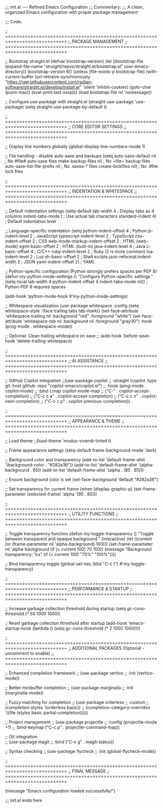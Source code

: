 ;;; init.el --- Refined Emacs Configuration
;;; Commentary:
;;; A clean, organized Emacs configuration with proper package management

;;; Code:

;; ============================================================================
;; PACKAGE MANAGEMENT
;; ============================================================================

;; Bootstrap straight.el
(defvar bootstrap-version)
(let ((bootstrap-file
       (expand-file-name "straight/repos/straight.el/bootstrap.el" user-emacs-directory))
      (bootstrap-version 6))
  (unless (file-exists-p bootstrap-file)
    (with-current-buffer
        (url-retrieve-synchronously
         "https://raw.githubusercontent.com/radian-software/straight.el/develop/install.el"
         'silent 'inhibit-cookies)
      (goto-char (point-max))
      (eval-print-last-sexp)))
  (load bootstrap-file nil 'nomessage))

;; Configure use-package with straight.el
(straight-use-package 'use-package)
(setq straight-use-package-by-default t)

;; ============================================================================
;; CORE EDITOR SETTINGS
;; ============================================================================

;; Display line numbers globally
(global-display-line-numbers-mode 1)

;; File handling - disable auto-save and backups
(setq auto-save-default nil              ; No #file# auto-save files
      make-backup-files nil              ; No ~file~ backup files  
      auto-save-list-file-prefix nil     ; No .saves-* files
      create-lockfiles nil)              ; No .#file lock files

;; ============================================================================
;; INDENTATION & WHITESPACE
;; ============================================================================

;; Default indentation settings
(setq-default tab-width 4                ; Display tabs as 4 columns
              indent-tabs-mode t          ; Use actual tab characters
              standard-indent 4)          ; Default indentation level

;; Language-specific indentation
(setq python-indent-offset 4             ; Python
      js-indent-level 2                  ; JavaScript
      typescript-indent-level 2          ; TypeScript
      css-indent-offset 2                ; CSS
      web-mode-markup-indent-offset 2    ; HTML (web-mode)
      sgml-basic-offset 2                ; HTML (built-in)
      java-indent-level 4                ; Java
      c-basic-offset 4                   ; C/C++
      ruby-indent-level 2                ; Ruby (2 is more common)
      lua-indent-level 2                 ; Lua
      sh-basic-offset 2                  ; Shell scripts
      json-reformat:indent-width 2       ; JSON
      yaml-indent-offset 2)              ; YAML

;; Python-specific configuration (Python strongly prefers spaces per PEP 8)
(defun my-python-mode-settings ()
  "Configure Python-specific settings."
  (setq-local tab-width 4
              python-indent-offset 4
              indent-tabs-mode nil))     ; Python PEP 8 requires spaces

(add-hook 'python-mode-hook #'my-python-mode-settings)

;; Whitespace visualization
(use-package whitespace
  :config
  (setq whitespace-style '(face trailing tabs tab-mark))
  (set-face-attribute 'whitespace-trailing nil 
                      :background "red" 
                      :foreground "white")
  (set-face-attribute 'whitespace-tab nil 
                      :background nil 
                      :foreground "gray30")
  :hook (prog-mode . whitespace-mode))

;; Optional: Clean trailing whitespace on save
;; (add-hook 'before-save-hook 'delete-trailing-whitespace)

;; ============================================================================
;; AI ASSISTANCE
;; ============================================================================

;; GitHub Copilot integration
;;(use-package copilot
;;  :straight (copilot :type git :host github :repo "copilot-emacs/copilot.el")
;;  :hook (prog-mode . copilot-mode)
;;  :bind (:map copilot-mode-map
;;             ("C-<tab>" . copilot-accept-completion)
;;              ("C-c c a" . copilot-accept-completion)
;;              ("C-c c n" . copilot-next-completion)
;;              ("C-c c p" . copilot-previous-completion)))

;; ============================================================================
;; APPEARANCE & THEME
;; ============================================================================

;; Load theme
;;(load-theme 'modus-vivendi-tinted t)

;; Frame appearance settings
(setq-default frame-background-mode 'dark)

;; Background color and transparency
(add-to-list 'default-frame-alist '(background-color . "#282a36"))
(add-to-list 'default-frame-alist '(alpha-background . 85))
(add-to-list 'default-frame-alist '(alpha . (85 . 85)))

;; Ensure background color is set
(set-face-background 'default "#282a36")

;; Set transparency for current frame
(when (display-graphic-p)
  (set-frame-parameter (selected-frame) 'alpha '(85 . 85)))

;; ============================================================================
;; UTILITY FUNCTIONS
;; ============================================================================

;; Toggle transparency function
(defun my-toggle-transparency ()
  "Toggle between transparent and opaque background."
  (interactive)
  (let ((current (or (frame-parameter nil 'alpha-background) 100)))
    (set-frame-parameter nil 'alpha-background 
                        (if (= current 100) 70 100))
    (message "Background transparency: %s" 
             (if (= current 100) "70%" "100%"))))

;; Bind transparency toggle
(global-set-key (kbd "C-c t") #'my-toggle-transparency)

;; ============================================================================
;; PERFORMANCE & STARTUP
;; ============================================================================

;; Increase garbage collection threshold during startup
(setq gc-cons-threshold (* 50 1000 1000))

;; Reset garbage collection threshold after startup
(add-hook 'emacs-startup-hook
          (lambda () (setq gc-cons-threshold (* 2 1000 1000))))

;; ============================================================================
;; ADDITIONAL PACKAGES (Optional - uncomment to enable)
;; ============================================================================

;; Enhanced completion framework
;; (use-package vertico
;;   :init (vertico-mode))

;; Better minibuffer completion
;; (use-package marginalia
;;   :init (marginalia-mode))

;; Fuzzy matching for completion
;; (use-package orderless
;;   :custom
;;   (completion-styles '(orderless basic))
;;   (completion-category-overrides '((file (styles basic partial-completion)))))

;; Project management
;; (use-package projectile
;;   :config (projectile-mode +1)
;;   :bind-keymap ("C-c p" . projectile-command-map))

;; Git integration  
;; (use-package magit
;;   :bind ("C-x g" . magit-status))

;; Syntax checking
;; (use-package flycheck
;;   :init (global-flycheck-mode))

;; ============================================================================
;; FINAL MESSAGE
;; ============================================================================

(message "Emacs configuration loaded successfully!")

;;; init.el ends here

